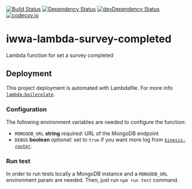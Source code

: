 [![Build Status](https://travis-ci.org/innowatio/iwwa-lambda-survey-completed.svg?branch=master)](https://travis-ci.org/innowatio/iwwa-lambda-survey-completed)
[![Dependency Status](https://david-dm.org/innowatio/iwwa-lambda-survey-completed.svg)](https://david-dm.org/innowatio/iwwa-lambda-survey-completed)
[![devDependency Status](https://david-dm.org/innowatio/iwwa-lambda-survey-completed/dev-status.svg)](https://david-dm.org/innowatio/iwwa-lambda-survey-completed#info=devDependencies)
[![codecov.io](https://codecov.io/github/innowatio/iwwa-lambda-survey-completed/coverage.svg?branch=master)](https://codecov.io/github/innowatio/iwwa-lambda-survey-completed?branch=master)

# iwwa-lambda-survey-completed

Lambda function for set a survey completed

## Deployment

This project deployment is automated with Lambdafile. For more info [`lambda-boilerplate`](https://github.com/lk-architecture/lambda-boilerplate/).

### Configuration

The following environment variables are needed to configure the function:

- `MONGODB_URL` __string__ *required*: URL of the MongoDB endpoint
- `DEBUG` __boolean__ *optional*: set to `true` if you want more log from [`kinesis-router`](https://github.com/lk-architecture/kkinesis-router/).

### Run test

In order to run tests locally a MongoDB instance and a `MONGODB_URL` environment
param are needed.
Then, just run `npm run test` command.
